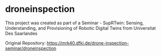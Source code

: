# droneinspection
This project was created as part of a Seminar - SupRTwin: Sensing, Understanding, and Provisioning of Robotic Digital Twins from Universitat Des Saarlandes

Original Repository: https://mrk40.dfki.de/drone-inspection-seminar/droneinspection
